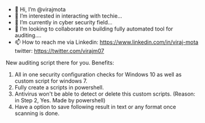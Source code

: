 - 👋 Hi, I’m @virajmota
- 👀 I’m interested in interacting with techie...
- 🌱 I’m currently in cyber security field...
- 💞️ I’m looking to collaborate on building fully automated tool for auditing....
- 📫 How to reach me via
Linkedin: https://www.linkedin.com/in/viraj-mota
twitter: https://twitter.com/virajm07

<!---
virajmota/virajmota is a ✨ special ✨ repository because its `README.md` (this file) appears on your GitHub profile.
You can click the Preview link to take a look at your changes.
--->
New auditing script there for you.
Benefits:
1. All in one security configuration checks for Windows 10 as well as custom script for windows 7.
2. Fully create a scripts in powershell. 
3. Antivirus won't be able to detect or delete this custom scripts. (Reason: in Step 2, Yes. Made by powershell)
4. Have a option to save following result in text or any format once scanning is done.
